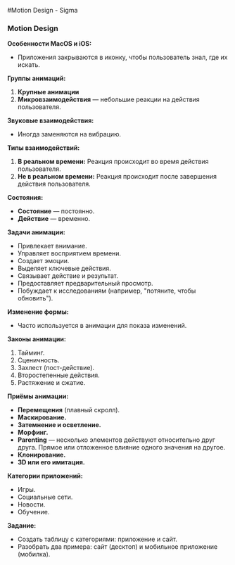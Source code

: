 #Motion Design - Sigma
### Motion Design

**Особенности MacOS и iOS:**
- Приложения закрываются в иконку, чтобы пользователь знал, где их искать.

**Группы анимаций:**
1. **Крупные анимации**
2. **Микровзаимодействия** — небольшие реакции на действия пользователя.

**Звуковые взаимодействия:**
- Иногда заменяются на вибрацию.

**Типы взаимодействий:**
1. **В реальном времени:** Реакция происходит во время действия пользователя.
2. **Не в реальном времени:** Реакция происходит после завершения действия пользователя.

**Состояния:**
- **Состояние** — постоянно.
- **Действие** — временно.

**Задачи анимации:**
- Привлекает внимание.
- Управляет восприятием времени.
- Создает эмоции.
- Выделяет ключевые действия.
- Связывает действие и результат.
- Предоставляет предварительный просмотр.
- Побуждает к исследованиям (например, "потяните, чтобы обновить").

**Изменение формы:**
- Часто используется в анимации для показа изменений.

**Законы анимации:**
1. Тайминг.
2. Сценичность.
3. Захлест (пост-действие).
4. Второстепенные действия.
5. Растяжение и сжатие.

**Приёмы анимации:**
- **Перемещения** (плавный скролл).
- **Маскирование.**
- **Затемнение и осветление.**
- **Морфинг.**
- **Parenting** — несколько элементов действуют относительно друг друга. Прямое или отложенное влияние одного значения на другое.
- **Клонирование.**
- **3D или его имитация.**

**Категории приложений:**
- Игры.
- Социальные сети.
- Новости.
- Обучение.

**Задание:**
- Создать таблицу с категориями: приложение и сайт.
- Разобрать два примера: сайт (десктоп) и мобильное приложение (мобилка).